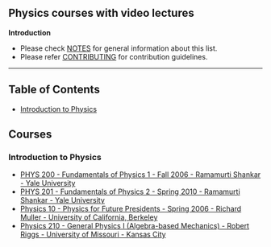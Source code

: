 ## Physics courses with video lectures

**Introduction**

- Please check [NOTES](https://github.com/Hridoy-31/physics-video-courses/blob/main/NOTES.md) for general information about this list.
- Please refer [CONTRIBUTING](https://github.com/Hridoy-31/physics-video-courses/blob/main/CONTRIBUTING.md) for contribution guidelines.
------------------------------

Table of Contents
------------------------------


- [Introduction to Physics](#introduction-to-physics)


Courses
------------------------------

### Introduction to Physics

- [PHYS 200 - Fundamentals of Physics 1 - Fall 2006 - Ramamurti Shankar - Yale University](https://www.youtube.com/playlist?list=PLFE3074A4CB751B2B)
- [PHYS 201 - Fundamentals of Physics 2 - Spring 2010 - Ramamurti Shankar - Yale University](https://www.youtube.com/playlist?list=PLD07B2225BB40E582)
- [Physics 10 - Physics for Future Presidents - Spring 2006 - Richard Muller - 
University of California, Berkeley](https://www.youtube.com/playlist?list=PLDGjfpzzwYX4NwbQThgezgAM76JrLU5wK)
- [Physics 210 - General Physics I (Algebra-based Mechanics) - Robert Riggs - 
University of Missouri - Kansas City](https://www.youtube.com/playlist?list=PL01771E7CE99097F8)
